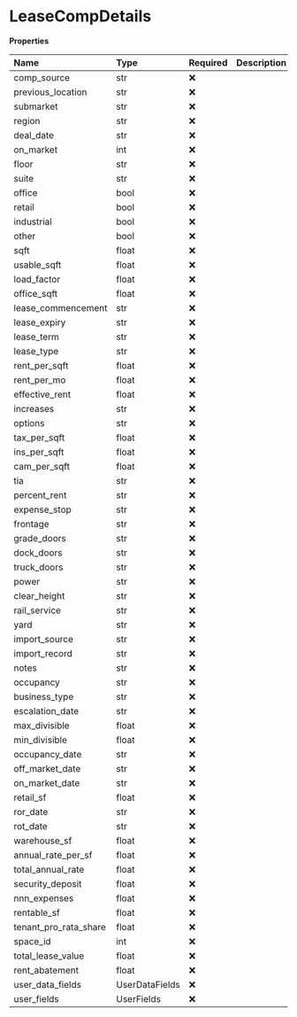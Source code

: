 # LeaseCompDetails

**Properties**

| Name                  | Type           | Required | Description |
| :-------------------- | :------------- | :------- | :---------- |
| comp_source           | str            | ❌       |             |
| previous_location     | str            | ❌       |             |
| submarket             | str            | ❌       |             |
| region                | str            | ❌       |             |
| deal_date             | str            | ❌       |             |
| on_market             | int            | ❌       |             |
| floor                 | str            | ❌       |             |
| suite                 | str            | ❌       |             |
| office                | bool           | ❌       |             |
| retail                | bool           | ❌       |             |
| industrial            | bool           | ❌       |             |
| other                 | bool           | ❌       |             |
| sqft                  | float          | ❌       |             |
| usable_sqft           | float          | ❌       |             |
| load_factor           | float          | ❌       |             |
| office_sqft           | float          | ❌       |             |
| lease_commencement    | str            | ❌       |             |
| lease_expiry          | str            | ❌       |             |
| lease_term            | str            | ❌       |             |
| lease_type            | str            | ❌       |             |
| rent_per_sqft         | float          | ❌       |             |
| rent_per_mo           | float          | ❌       |             |
| effective_rent        | float          | ❌       |             |
| increases             | str            | ❌       |             |
| options               | str            | ❌       |             |
| tax_per_sqft          | float          | ❌       |             |
| ins_per_sqft          | float          | ❌       |             |
| cam_per_sqft          | float          | ❌       |             |
| tia                   | str            | ❌       |             |
| percent_rent          | str            | ❌       |             |
| expense_stop          | str            | ❌       |             |
| frontage              | str            | ❌       |             |
| grade_doors           | str            | ❌       |             |
| dock_doors            | str            | ❌       |             |
| truck_doors           | str            | ❌       |             |
| power                 | str            | ❌       |             |
| clear_height          | str            | ❌       |             |
| rail_service          | str            | ❌       |             |
| yard                  | str            | ❌       |             |
| import_source         | str            | ❌       |             |
| import_record         | str            | ❌       |             |
| notes                 | str            | ❌       |             |
| occupancy             | str            | ❌       |             |
| business_type         | str            | ❌       |             |
| escalation_date       | str            | ❌       |             |
| max_divisible         | float          | ❌       |             |
| min_divisible         | float          | ❌       |             |
| occupancy_date        | str            | ❌       |             |
| off_market_date       | str            | ❌       |             |
| on_market_date        | str            | ❌       |             |
| retail_sf             | float          | ❌       |             |
| ror_date              | str            | ❌       |             |
| rot_date              | str            | ❌       |             |
| warehouse_sf          | float          | ❌       |             |
| annual_rate_per_sf    | float          | ❌       |             |
| total_annual_rate     | float          | ❌       |             |
| security_deposit      | float          | ❌       |             |
| nnn_expenses          | float          | ❌       |             |
| rentable_sf           | float          | ❌       |             |
| tenant_pro_rata_share | float          | ❌       |             |
| space_id              | int            | ❌       |             |
| total_lease_value     | float          | ❌       |             |
| rent_abatement        | float          | ❌       |             |
| user_data_fields      | UserDataFields | ❌       |             |
| user_fields           | UserFields     | ❌       |             |

<!-- This file was generated by liblab | https://liblab.com/ -->
